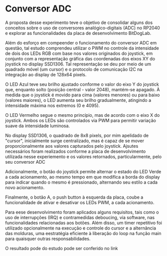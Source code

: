 # Conversor ADC

A proposta desse experimento teve o objetivo de consolidar alguns dos conceitos sobre o uso de conversores analógico-digitais (ADC) no RP2040 e explorar as funcionalidades da placa de desenvolvimento BitDogLab. 

Além do esforço em compeender o funcionamento do conversor ADC em questão, tal estudo comprendeu utilizar o PWM no controle da intensidade de dois dos LEDs RGB com base nos valores originados do joystick, em conjunto com a representação gráfica das coordenadas dos eixos XY do joystick no display SSD1306. Tal representação se deu por meio de um quadrado móvel (um cursor) e o protocolo de comunicação I2C na integração ao display de 128x64 pixels.

O LED Azul teve seu brilho ajustado conforme o valor do eixo Y do joystick que, enquanto solto (posição central - valor 2048), mantém-se apagado. À medida que o joystick é movido para cima (valores menores) ou para baixo (valores maiores), o LED aumenta seu brilho gradualmente, atingindo a intensidade máxima nos extremos (0 e 4095).

O LED Vermelho segue o mesmo princípio, mas de acordo com o eixo X do joystick. Ambos os LEDs são controlados via PWM para permitir variação suave da intensidade luminosa.

No display SSD1306, o quadrado de 8x8 pixels, por mim apelidado de "cursor", inicialmente surge centralizado, mas é capaz de se mover proporcionalmente aos valores capturados pelo joystick. Ajsutes necessários foram realizados conforme a placa de desenvolvimento utilizada nesse experiemento e os valores retornados, particularmente, pelo seu conversor ADC

Adicionalmente, o botão do joystick permite alternar o estado do LED Verde a cada acionamento, ao mesmo tempo em que modifica a borda do display para indicar quando o mesmo é pressionado, alternando seu estilo a cada novo acionamento.

Finalmente, o botão A, o push button à esquerda da placa, coube a funcionalidade de ativar e desativar os LEDs PWM, a cada acionamento.

Para eese desenvolvimento foram aplicados alguns requisitos, tais como o uso de interrupções (IRQ) e contramedidas deboucing, via software, nas funcionalidades relacionadas aos botões. Além disso, um timer repetitivo foi utilizado opcionalmente na execução e controle do cursor e a alternância das molduras, uma eestratégia eficiente à liberação do loop na função main para quaisquer outras responsabilidades. 

O resultado pode do estudo pode ser conferido no link 
